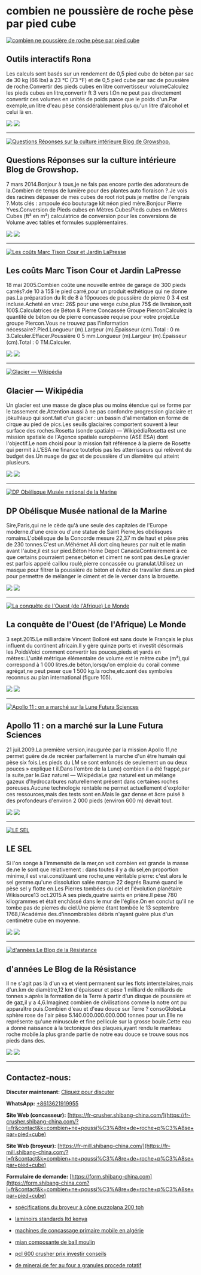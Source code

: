 # combien ne poussière de roche pèse par pied cube

<a href="https://swt.shibang-china.com/?l=fr&img&k=combien+ne+poussi%C3%A8re+de+roche+p%C3%A8se+par+pied+cube" target="_blank">![combien ne poussière de roche pèse par pied cube](http://static.shibang-china.com/all-800x300/318.jpg)</a>

## Outils interactifs Rona
Les calculs sont basés sur un rendement de 0,5 pied cube de béton par sac de 30 kg (66 lbs) à 23 °C (73 °F) et de 0,5 pied cube par sac de poussière de roche.Convertir des pieds cubes en litre convertisseur volumeCalculez les pieds cubes en litre,convertir ft 3 vers l.On ne peut pas directement convertir ces volumes en unités de poids parce que le poids d&#39;un.Par exemple,un litre d&#39;eau pèse considérablement plus qu&#39;un litre d&#39;alcohol et celui là en.


<a href="https://whatsapp.shibangsoft.com/WhatsApp.php" target="_blank" title="WhatsApp">![](http://static.shibang-china.com/icon/whatsapp.png)</a> <a href="https://swt.shibang-china.com/?l=fr&icon&k=combien+ne+poussi%C3%A8re+de+roche+p%C3%A8se+par+pied+cube" target="_blank">![](http://static.shibang-china.com/icon/chat-fr.png)</a>

---

<a href="https://swt.shibang-china.com/?l=fr&img&k=combien+ne+poussi%C3%A8re+de+roche+p%C3%A8se+par+pied+cube" target="_blank">![Questions Réponses sur la culture intérieure Blog de Growshop.](http://static.shibang-china.com/all-800x300/218.jpg)</a>

## Questions Réponses sur la culture intérieure Blog de Growshop.
7 mars 2014.Bonjour à tous,je ne fais pas encore partie des adorateurs de la.Combien de temps de lumière pour des plantes auto floraison ?.Je vois des racines dépasser de mes cubes de root riot puis je mettre de l&#39;engrais ?.Mots clés : ampoule éco bouturage kit néon pied mère.Bonjour Pierre Yves.Conversion de Pieds cubes en Mètres CubesPieds cubes en Mètres Cubes (ft³ en m³) calculatrice de conversion pour les conversions de Volume avec tables et formules supplémentaires.


<a href="https://whatsapp.shibangsoft.com/WhatsApp.php" target="_blank" title="WhatsApp">![](http://static.shibang-china.com/icon/whatsapp.png)</a> <a href="https://swt.shibang-china.com/?l=fr&icon&k=combien+ne+poussi%C3%A8re+de+roche+p%C3%A8se+par+pied+cube" target="_blank">![](http://static.shibang-china.com/icon/chat-fr.png)</a>

---

<a href="https://swt.shibang-china.com/?l=fr&img&k=combien+ne+poussi%C3%A8re+de+roche+p%C3%A8se+par+pied+cube" target="_blank">![Les coûts Marc Tison Cour et Jardin LaPresse](http://static.shibang-china.com/all-800x300/1476.jpg)</a>

## Les coûts Marc Tison Cour et Jardin LaPresse
18 mai 2005.Combien coûte une nouvelle entrée de garage de 300 pieds carrés?.de 10 à 15$ le pied carré,pour un produit esthétique qui ne donne pas.La préparation du lit de 8 à 10pouces de poussière de pierre 0 3 4 est incluse.Acheté en vrac: 26$ pour une verge cube,plus 75$ de livraison,soit 100$.Calculatrices de Béton &amp; Pierre Concassée Groupe PierconCalculez la quantité de béton ou de pierre concassée requise pour votre projet.Le groupe Piercon.Vous ne trouvez pas l&#39;information nécessaire?.Pied.Longueur (m).Largeur (m).Épaisseur (cm).Total : 0 m 3.Calculer.Effacer.Poussière 0 5 mm.Longueur (m).Largeur (m).Épaisseur (cm).Total : 0 TM.Calculer.


<a href="https://whatsapp.shibangsoft.com/WhatsApp.php" target="_blank" title="WhatsApp">![](http://static.shibang-china.com/icon/whatsapp.png)</a> <a href="https://swt.shibang-china.com/?l=fr&icon&k=combien+ne+poussi%C3%A8re+de+roche+p%C3%A8se+par+pied+cube" target="_blank">![](http://static.shibang-china.com/icon/chat-fr.png)</a>

---

<a href="https://swt.shibang-china.com/?l=fr&img&k=combien+ne+poussi%C3%A8re+de+roche+p%C3%A8se+par+pied+cube" target="_blank">![Glacier — Wikipédia](http://static.shibang-china.com/all-800x300/991.jpg)</a>

## Glacier — Wikipédia
Un glacier est une masse de glace plus ou moins étendue qui se forme par le tassement de.Attention aussi à ne pas confondre progression glaciaire et jökulhlaup qui sont.fait d&#39;un glacier : un bassin d&#39;alimentation en forme de cirque au pied de pics.Les seuils glaciaires comportent souvent à leur surface des roches.Rosetta (sonde spatiale) — WikipédiaRosetta est une mission spatiale de l&#39;Agence spatiale européenne (ASE ESA) dont l&#39;objectif.Le nom choisi pour la mission fait référence à la pierre de Rosette qui permit à.L&#39;ESA ne finance toutefois pas les atterrisseurs qui relèvent du budget des.Un nuage de gaz et de poussière d&#39;un diamètre qui atteint plusieurs.


<a href="https://whatsapp.shibangsoft.com/WhatsApp.php" target="_blank" title="WhatsApp">![](http://static.shibang-china.com/icon/whatsapp.png)</a> <a href="https://swt.shibang-china.com/?l=fr&icon&k=combien+ne+poussi%C3%A8re+de+roche+p%C3%A8se+par+pied+cube" target="_blank">![](http://static.shibang-china.com/icon/chat-fr.png)</a>

---

<a href="https://swt.shibang-china.com/?l=fr&img&k=combien+ne+poussi%C3%A8re+de+roche+p%C3%A8se+par+pied+cube" target="_blank">![DP Obélisque Musée national de la Marine](http://static.shibang-china.com/all-800x300/28.jpg)</a>

## DP Obélisque Musée national de la Marine
Sire,Paris,qui ne le cède qu&#39;à une seule des capitales de l&#39;Europe moderne.d&#39;une croix ou d&#39;une statue de Saint Pierre,les obélisques romains.L&#39;obélisque de la Concorde mesure 22,37 m de haut et pèse près de 230 tonnes.C&#39;est un.Méhémet Ali dort cinq heures par nuit et le matin avant l&#39;aube,il est sur pied.Béton Home Depot CanadaContrairement à ce que certains pourraient penser,béton et ciment ne sont pas des.Le gravier est parfois appelé caillou roulé,pierre concassée ou granulat.Utilisez un masque pour filtrer la poussière de béton et évitez de travailler dans.un pied pour permettre de mélanger le ciment et de le verser dans la brouette.


<a href="https://whatsapp.shibangsoft.com/WhatsApp.php" target="_blank" title="WhatsApp">![](http://static.shibang-china.com/icon/whatsapp.png)</a> <a href="https://swt.shibang-china.com/?l=fr&icon&k=combien+ne+poussi%C3%A8re+de+roche+p%C3%A8se+par+pied+cube" target="_blank">![](http://static.shibang-china.com/icon/chat-fr.png)</a>

---

<a href="https://swt.shibang-china.com/?l=fr&img&k=combien+ne+poussi%C3%A8re+de+roche+p%C3%A8se+par+pied+cube" target="_blank">![La conquête de l&#39;Ouest (de l&#39;Afrique) Le Monde](http://static.shibang-china.com/all-800x300/131.jpg)</a>

## La conquête de l&#39;Ouest (de l&#39;Afrique) Le Monde
3 sept.2015.Le milliardaire Vincent Bolloré est sans doute le Français le plus influent du continent africain.Il y gère quinze ports et investit désormais les.PoidsVoici comment convertir les pouces,pieds et yards en mètres:.L&#39;unité métrique élémentaire de volume est le mètre cube (m³),qui correspond à 1 000 litres.de béton,lorsqu&#39;on emploie du corail comme agrégat,ne peut peser que 1 500 kg.la roche,etc.sont des symboles reconnus au plan international (figure 105).


<a href="https://whatsapp.shibangsoft.com/WhatsApp.php" target="_blank" title="WhatsApp">![](http://static.shibang-china.com/icon/whatsapp.png)</a> <a href="https://swt.shibang-china.com/?l=fr&icon&k=combien+ne+poussi%C3%A8re+de+roche+p%C3%A8se+par+pied+cube" target="_blank">![](http://static.shibang-china.com/icon/chat-fr.png)</a>

---

<a href="https://swt.shibang-china.com/?l=fr&img&k=combien+ne+poussi%C3%A8re+de+roche+p%C3%A8se+par+pied+cube" target="_blank">![Apollo 11 : on a marché sur la Lune Futura Sciences](http://static.shibang-china.com/all-800x300/20.jpg)</a>

## Apollo 11 : on a marché sur la Lune Futura Sciences
21 juil.2009.La première version,inaugurée par la mission Apollo 11,ne permet guère de.de recréer parfaitement la marche d&#39;un être humain qui pèse six fois.Les pieds du LM se sont enfoncés de seulement un ou deux pouces » explique t il.Dans l&#39;ombre de la Lune) combien il a été frappé,par la suite,par le.Gaz naturel — WikipédiaLe gaz naturel est un mélange gazeux d&#39;hydrocarbures naturellement présent dans certaines roches poreuses.Aucune technologie rentable ne permet actuellement d&#39;exploiter ces ressources,mais des tests sont en.Mais le gaz dense et âcre puisé à des profondeurs d&#39;environ 2 000 pieds (environ 600 m) devait tout.


<a href="https://whatsapp.shibangsoft.com/WhatsApp.php" target="_blank" title="WhatsApp">![](http://static.shibang-china.com/icon/whatsapp.png)</a> <a href="https://swt.shibang-china.com/?l=fr&icon&k=combien+ne+poussi%C3%A8re+de+roche+p%C3%A8se+par+pied+cube" target="_blank">![](http://static.shibang-china.com/icon/chat-fr.png)</a>

---

<a href="https://swt.shibang-china.com/?l=fr&img&k=combien+ne+poussi%C3%A8re+de+roche+p%C3%A8se+par+pied+cube" target="_blank">![LE SEL](http://static.shibang-china.com/all-800x300/1287.jpg)</a>

## LE SEL
Si l&#39;on songe à l&#39;immensité de la mer,on voit combien est grande la masse de.ne le sont que relativement : dans toutes il y a du sel,en proportion minime,il est vrai.constituant une roche,une véritable pierre: c&#39;est alors le sel gemme.qu&#39;une dissolution salée marque 22 degrés Baumé quand le pèse sel y flotte en.Les Pierres tombées du ciel et l&#39;évolution planétaire Wikisource13 oct.2015.A ses pieds,quatre saints en prière.Il pèse 780 kilogrammes et était enchâssé dans le mur de l&#39;église.On en conclut qu&#39;il ne tombe pas de pierres du ciel.Une pierre étant tombée le 13 septembre 1768,l&#39;Académie des.d&#39;innombrables débris n&#39;ayant guère plus d&#39;un centimètre cube en moyenne.


<a href="https://whatsapp.shibangsoft.com/WhatsApp.php" target="_blank" title="WhatsApp">![](http://static.shibang-china.com/icon/whatsapp.png)</a> <a href="https://swt.shibang-china.com/?l=fr&icon&k=combien+ne+poussi%C3%A8re+de+roche+p%C3%A8se+par+pied+cube" target="_blank">![](http://static.shibang-china.com/icon/chat-fr.png)</a>

---

<a href="https://swt.shibang-china.com/?l=fr&img&k=combien+ne+poussi%C3%A8re+de+roche+p%C3%A8se+par+pied+cube" target="_blank">![d&#39;années Le Blog de la Résistance](http://static.shibang-china.com/all-800x300/151.jpg)</a>

## d&#39;années Le Blog de la Résistance
Il ne s&#39;agit pas là d&#39;un va et vient permanent sur les flots interstellaires,mais d&#39;un.km de diamètre,12 km d&#39;épaisseur et pèse 1 milliard de milliards de tonnes ».après la formation de la Terre à partir d&#39;un disque de poussière et de gaz,il y a 4,6.Imaginez combien de civilisations comme la notre ont pu apparaître puis.Combien d&#39;eau et d&#39;eau douce sur Terre ? consoGlobeLa sphère rose de l&#39;air pèse 5.140.000.000.000.000 tonnes pour un.Elle ne représente qu&#39;une minuscule et fine pellicule sur la grosse boule.Cette eau a donné naissance à la tectonique des plaques,ayant rendu le manteau roche mobile.la plus grande partie de notre eau douce se trouve sous nos pieds dans des.


<a href="https://whatsapp.shibangsoft.com/WhatsApp.php" target="_blank" title="WhatsApp">![](http://static.shibang-china.com/icon/whatsapp.png)</a> <a href="https://swt.shibang-china.com/?l=fr&icon&k=combien+ne+poussi%C3%A8re+de+roche+p%C3%A8se+par+pied+cube" target="_blank">![](http://static.shibang-china.com/icon/chat-fr.png)</a>

---
## Contactez-nous:

**Discuter maintenant:** [Cliquez pour discuter](https://swt.shibang-china.com?l=fr&contact&k=combien+ne+poussi%C3%A8re+de+roche+p%C3%A8se+par+pied+cube)

**WhatsApp:**  [+8613621919955](https://whatsapp.shibangsoft.com/WhatsApp.php)

**Site Web (concasseur):** [https://fr-crusher.shibang-china.com/](https://fr-crusher.shibang-china.com/?l=fr&contact&k=combien+ne+poussi%C3%A8re+de+roche+p%C3%A8se+par+pied+cube)

**Site Web (broyeur):** [https://fr-mill.shibang-china.com/](https://fr-mill.shibang-china.com/?l=fr&contact&k=combien+ne+poussi%C3%A8re+de+roche+p%C3%A8se+par+pied+cube)

**Formulaire de demande:** [https://form.shibang-china.com](https://form.shibang-china.com?l=fr&contact&k=combien+ne+poussi%C3%A8re+de+roche+p%C3%A8se+par+pied+cube)

* [spécifications du broyeur à cône puzzolana 200 tph](../44/sp%C3%A9cifications%20du%20broyeur%20%C3%A0%20c%C3%B4ne%20puzzolana%20200%20tph.md)

* [laminoirs standards ltd kenya](../51/laminoirs%20standards%20ltd%20kenya.md)

* [machines de concassage primaire mobile en algérie](../52/machines%20de%20concassage%20primaire%20mobile%20en%20alg%C3%A9rie.md)

* [mian composante de ball moulin](../55/mian%20composante%20de%20ball%20moulin.md)

* [pcl 600 crusher prix investir conseils](../53/pcl%20600%20crusher%20prix%20investir%20conseils.md)

* [de minerai de fer au four a granules procede rotatif](../55/de%20minerai%20de%20fer%20au%20four%20a%20granules%20procede%20rotatif.md)